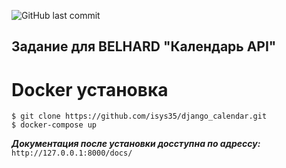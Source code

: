 ![GitHub last commit](https://img.shields.io/github/last-commit/isys35/django_calendar)

## **Задание для BELHARD "Календарь API"**
# Docker установка
```
$ git clone https://github.com/isys35/django_calendar.git
$ docker-compose up
```

**_Документация после установки досступна по адрессу:_**
`http://127.0.0.1:8000/docs/`

